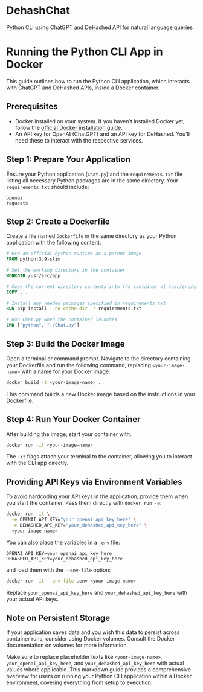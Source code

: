 # DehashChat
Python CLI using ChatGPT and DeHashed API for natural language queries

# Running the Python CLI App in Docker

This guide outlines how to run the Python CLI application, which interacts with ChatGPT and DeHashed APIs, inside a Docker container.

## Prerequisites

- Docker installed on your system. If you haven't installed Docker yet, follow the [official Docker installation guide](https://docs.docker.com/get-docker/).
- An API key for OpenAI (ChatGPT) and an API key for DeHashed. You'll need these to interact with the respective services.

## Step 1: Prepare Your Application

Ensure your Python application (`Chat.py`) and the `requirements.txt` file listing all necessary Python packages are in the same directory. Your `requirements.txt` should include:

```
openai
requests
```

## Step 2: Create a Dockerfile

Create a file named `Dockerfile` in the same directory as your Python application with the following content:

```Dockerfile
# Use an official Python runtime as a parent image
FROM python:3.9-slim

# Set the working directory in the container
WORKDIR /usr/src/app

# Copy the current directory contents into the container at /usr/src/app
COPY . .

# Install any needed packages specified in requirements.txt
RUN pip install --no-cache-dir -r requirements.txt

# Run Chat.py when the container launches
CMD ["python", "./Chat.py"]
```

## Step 3: Build the Docker Image

Open a terminal or command prompt. Navigate to the directory containing your Dockerfile and run the following command, replacing `<your-image-name>` with a name for your Docker image:

```sh
docker build -t <your-image-name> .
```

This command builds a new Docker image based on the instructions in your Dockerfile.

## Step 4: Run Your Docker Container

After building the image, start your container with:

```sh
docker run -it <your-image-name>
```

The `-it` flags attach your terminal to the container, allowing you to interact with the CLI app directly.

## Providing API Keys via Environment Variables

To avoid hardcoding your API keys in the application, provide them when you start the container. Pass them directly with `docker run -e`:

```sh
docker run -it \
  -e OPENAI_API_KEY="your_openai_api_key_here" \
  -e DEHASHED_API_KEY="your_dehashed_api_key_here" \
  <your-image-name>
```

You can also place the variables in a `.env` file:

```
OPENAI_API_KEY=your_openai_api_key_here
DEHASHED_API_KEY=your_dehashed_api_key_here
```

and load them with the `--env-file` option:

```sh
docker run -it --env-file .env <your-image-name>
```

Replace `your_openai_api_key_here` and `your_dehashed_api_key_here` with your actual API keys.

## Note on Persistent Storage

If your application saves data and you wish this data to persist across container runs, consider using Docker volumes. Consult the Docker documentation on volumes for more information.


Make sure to replace placeholder texts like `<your-image-name>`, `your_openai_api_key_here`, and `your_dehashed_api_key_here` with actual values where applicable. This markdown guide provides a comprehensive overview for users on running your Python CLI application within a Docker environment, covering everything from setup to execution.

